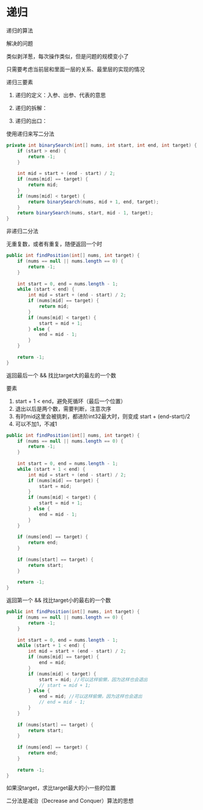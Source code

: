 # 递归

递归的算法



解决的问题

类似剥洋葱，每次操作类似，但是问题的规模变小了



只需要考虑当前层和里面一层的关系、最里层的实现的情况



递归三要素

1. 递归的定义：入参、出参、代表的意思

2. 递归的拆解：

3. 递归的出口：

   







使用递归来写二分法

```java
private int binarySearch(int[] nums, int start, int end, int target) {
    if (start > end) {
        return -1;
    }
    
    int mid = start + (end - start) / 2;
    if (nums[mid] == target) {
        return mid;
    }
    if (nums[mid] < target) {
        return binarySearch(nums, mid + 1, end, target);
    }
	return binarySearch(nums, start, mid - 1, target);
}
```







非递归二分法



无重复数，或者有重复，随便返回一个时

```java
public int findPosition(int[] nums, int target) {
    if (nums == null || nums.length == 0) {
        return -1;
    }
    
    int start = 0, end = nums.length - 1;
    while (start < end) {
        int mid = start + (end - start) / 2;
        if (nums[mid] == target) {
            return mid;
        }
        if (nums[mid] < target) {
            start = mid + 1;
        } else {
            end = mid - 1;
        }
    }
    
    return -1;
}
```





返回最后一个 && 找比target大的最左的一个数

要素

1. start + 1 < end，避免死循环（最后一个位置）
2. 退出以后是两个数，需要判断，注意次序
3. 有时mid这里会被挑刺，都进阶int32最大时，则变成 start + (end-start)/2
4. 可以不加1，不减1

```java
public int findPosition(int[] nums, int target) {
    if (nums == null || nums.length == 0) {
        return -1;
    }
    
    int start = 0, end = nums.length - 1;
    while (start + 1 < end) {
        int mid = start + (end - start) / 2;
        if (nums[mid] == target) {
            start = mid;
        }
        if (nums[mid] < target) {
            start = mid + 1;
        } else {
            end = mid - 1;
        }
    }
    
    if (nums[end] == target) {
        return end;
    }
    
    if (nums[start] == target) {
        return start;
    }
    
    return -1;
}
```



返回第一个 && 找比target小的最右的一个数

```java
public int findPosition(int[] nums, int target) {
    if (nums == null || nums.length == 0) {
        return -1;
    }
    
    int start = 0, end = nums.length - 1;
    while (start + 1 < end) {
        int mid = start + (end - start) / 2;
        if (nums[mid] == target) {
            end = mid;
        }
        if (nums[mid] < target) {
            start = mid; //可以这样偷懒，因为这样也会退出
            // start = mid + 1;
        } else {
            end = mid; //可以这样偷懒，因为这样也会退出
            // end = mid - 1;
        }
    }
    
    if (nums[start] == target) {
        return start;
    }
    
    if (nums[end] == target) {
        return end;
    }
    
    return -1;
}
```





如果没target，求比target最大的小一些的位置





二分法是减治（Decrease and Conquer）算法的思想
